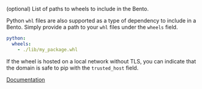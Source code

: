 (optional) List of paths to wheels to include in the Bento.

Python `whl` files are also supported as a type of dependency to include in a Bento. Simply provide a path to your `whl` files under the `wheels` field.

```yaml
python:
  wheels:
    - ./lib/my_package.whl
```

If the wheel is hosted on a local network without TLS, you can indicate that the domain is safe to pip with the `trusted_host` field.

[Documentation](https://docs.bentoml.org/en/latest/guides/build-options.html#python-wheels)
